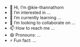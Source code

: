 - 👋 Hi, I’m @kie-thannathorn
- 👀 I’m interested in ...
- 🌱 I’m currently learning ...
- 💞️ I’m looking to collaborate on ...
- 📫 How to reach me ...
- 😄 Pronouns: ...
- ⚡ Fun fact: ...

<!---
kie-thannathorn/kie-thannathorn is a ✨ special ✨ repository because its `README.md` (this file) appears on your GitHub profile.
You can click the Preview link to take a look at your changes.
--->
